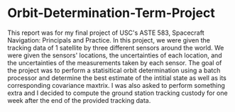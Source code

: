# Orbit-Determination-Term-Project
This report was for my final project of USC's ASTE 583, Spacecraft Navigation: Principals and Practice. In this project, we were given the tracking data of 1 satellite by three different sensors around the world. We were given the sensors' locations, the uncertainties of each location, and the uncertainties of the measurements taken by each sensor. The goal of the project was to perform a statisitical orbit determination using a batch processor and determine the best estimate of the intitial state as well as its corresponding covariance maxtrix. I was also asked to perform something extra and I decided to compute the ground station tracking custody for one week after the end of the provided tracking data. 
